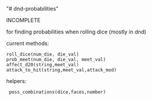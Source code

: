 "# dnd-probabilities" 

INCOMPLETE


for finding probabilities when rolling dice (mostly in dnd)

current methods:
  
    roll_dice(num_die, die_val)
    prob_meet(num_die, die_val, meet_val)
    affect_d20(string,meet_val)
    attack_to_hit(string,meet_val,attack_mod)
  
  
  helpers:
     
     poss_combinations(dice,faces,number)
